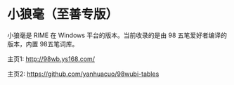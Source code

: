 # 小狼毫（至善专版）

小狼毫是 RIME 在 Windows 平台的版本。当前收录的是由 98 五笔爱好者编译的版本，内置 98五笔词库。

主页1: http://98wb.ys168.com/

主页2: https://github.com/yanhuacuo/98wubi-tables